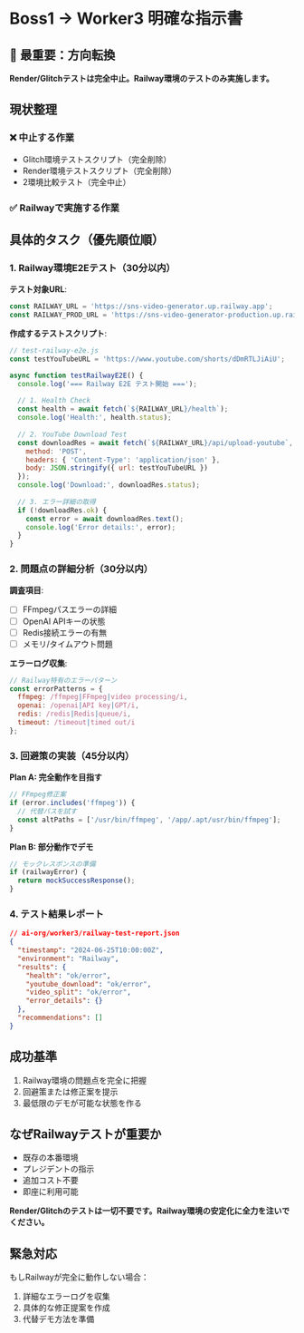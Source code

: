 # Boss1 → Worker3 明確な指示書

## 🚨 最重要：方向転換

**Render/Glitchテストは完全中止。Railway環境のテストのみ実施します。**

## 現状整理

### ❌ 中止する作業
- Glitch環境テストスクリプト（完全削除）
- Render環境テストスクリプト（完全削除）
- 2環境比較テスト（完全中止）

### ✅ Railwayで実施する作業

## 具体的タスク（優先順位順）

### 1. Railway環境E2Eテスト（30分以内）

**テスト対象URL**:
```javascript
const RAILWAY_URL = 'https://sns-video-generator.up.railway.app';
const RAILWAY_PROD_URL = 'https://sns-video-generator-production.up.railway.app';
```

**作成するテストスクリプト**:
```javascript
// test-railway-e2e.js
const testYouTubeURL = 'https://www.youtube.com/shorts/dDmRTLJiAiU';

async function testRailwayE2E() {
  console.log('=== Railway E2E テスト開始 ===');
  
  // 1. Health Check
  const health = await fetch(`${RAILWAY_URL}/health`);
  console.log('Health:', health.status);
  
  // 2. YouTube Download Test
  const downloadRes = await fetch(`${RAILWAY_URL}/api/upload-youtube`, {
    method: 'POST',
    headers: { 'Content-Type': 'application/json' },
    body: JSON.stringify({ url: testYouTubeURL })
  });
  console.log('Download:', downloadRes.status);
  
  // 3. エラー詳細の取得
  if (!downloadRes.ok) {
    const error = await downloadRes.text();
    console.log('Error details:', error);
  }
}
```

### 2. 問題点の詳細分析（30分以内）

**調査項目**:
- [ ] FFmpegパスエラーの詳細
- [ ] OpenAI APIキーの状態
- [ ] Redis接続エラーの有無
- [ ] メモリ/タイムアウト問題

**エラーログ収集**:
```javascript
// Railway特有のエラーパターン
const errorPatterns = {
  ffmpeg: /ffmpeg|FFmpeg|video processing/i,
  openai: /openai|API key|GPT/i,
  redis: /redis|Redis|queue/i,
  timeout: /timeout|timed out/i
};
```

### 3. 回避策の実装（45分以内）

**Plan A: 完全動作を目指す**
```javascript
// FFmpeg修正案
if (error.includes('ffmpeg')) {
  // 代替パスを試す
  const altPaths = ['/usr/bin/ffmpeg', '/app/.apt/usr/bin/ffmpeg'];
}
```

**Plan B: 部分動作でデモ**
```javascript
// モックレスポンスの準備
if (railwayError) {
  return mockSuccessResponse();
}
```

### 4. テスト結果レポート

```json
// ai-org/worker3/railway-test-report.json
{
  "timestamp": "2024-06-25T10:00:00Z",
  "environment": "Railway",
  "results": {
    "health": "ok/error",
    "youtube_download": "ok/error",
    "video_split": "ok/error",
    "error_details": {}
  },
  "recommendations": []
}
```

## 成功基準

1. Railway環境の問題点を完全に把握
2. 回避策または修正案を提示
3. 最低限のデモが可能な状態を作る

## なぜRailwayテストが重要か

- 既存の本番環境
- プレジデントの指示
- 追加コスト不要
- 即座に利用可能

**Render/Glitchのテストは一切不要です。Railway環境の安定化に全力を注いでください。**

## 緊急対応

もしRailwayが完全に動作しない場合：
1. 詳細なエラーログを収集
2. 具体的な修正提案を作成
3. 代替デモ方法を準備